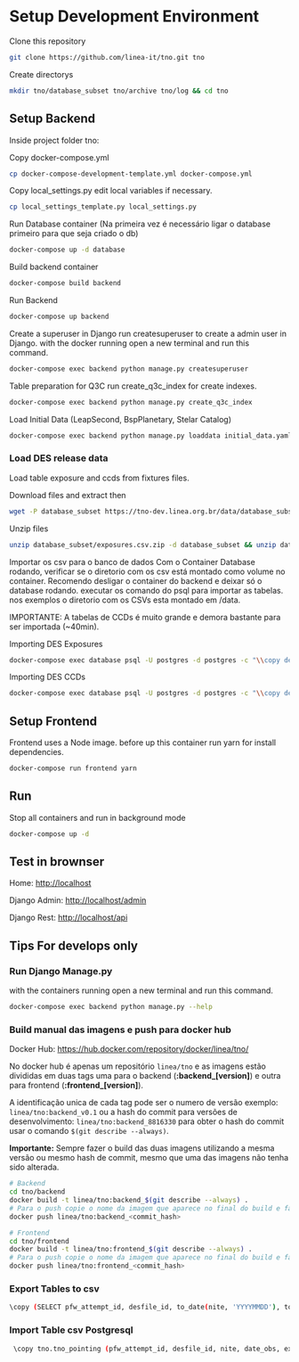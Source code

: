 # Setup Development Environment

Clone this repository

```bash
git clone https://github.com/linea-it/tno.git tno
```

Create directorys

```bash
mkdir tno/database_subset tno/archive tno/log && cd tno
```

## Setup Backend

Inside project folder tno:

Copy docker-compose.yml

```bash
cp docker-compose-development-template.yml docker-compose.yml
```

Copy local_settings.py edit local variables if necessary.

```bash
cp local_settings_template.py local_settings.py
```

Run Database container (Na primeira vez é necessário ligar o database primeiro para que seja criado o db)

```bash
docker-compose up -d database
```

Build backend container

```bash
docker-compose build backend
```

Run Backend

```bash
docker-compose up backend
```

Create a superuser in Django
run createsuperuser to create a admin user in Django.
with the docker running open a new terminal and run this command.

```bash
docker-compose exec backend python manage.py createsuperuser
```

Table preparation for Q3C
run create_q3c_index for create indexes.

```bash
docker-compose exec backend python manage.py create_q3c_index
```

Load Initial Data (LeapSecond, BspPlanetary, Stelar Catalog)

```bash
docker-compose exec backend python manage.py loaddata initial_data.yaml
```

### Load DES release data

Load table exposure and ccds from fixtures files.

Download files and extract then

```bash
wget -P database_subset https://tno-dev.linea.org.br/data/database_subset/exposures.csv.zip && wget -P database_subset https://tno-dev.linea.org.br/data/database_subset/ccds.csv.zip
```

Unzip files

```bash
unzip database_subset/exposures.csv.zip -d database_subset && unzip database_subset/ccds.csv.zip -d database_subset
```

Importar os csv para o banco de dados
Com o Container Database rodando, verificar se o diretorio com os csv está montado como volume no container.
Recomendo desligar o container do backend e deixar só o database rodando.
executar os comando do psql para importar as tabelas. nos exemplos o diretorio com os CSVs esta montado em /data.

IMPORTANTE: A tabelas de CCDs é muito grande e demora bastante para ser importada (~40min).

Importing DES Exposures

```bash
docker-compose exec database psql -U postgres -d postgres -c "\\copy des_exposure from '/data/exposures.csv' DELIMITER '|' CSV HEADER"
```

Importing DES CCDs

```bash
docker-compose exec database psql -U postgres -d postgres -c "\\copy des_ccd from '/data/ccds.csv' DELIMITER '|' CSV HEADER"
```

## Setup Frontend

Frontend uses a Node image. before up this container run yarn for install dependencies.

```bash
docker-compose run frontend yarn
```

## Run

Stop all containers and run in background mode

```bash
docker-compose up -d
```

## Test in brownser

Home: <http://localhost>

Django Admin: <http://localhost/admin>

Django Rest: <http://localhost/api>

## Tips For develops only

### Run Django Manage.py

with the containers running open a new terminal and run this command.

```bash
docker-compose exec backend python manage.py --help
```

### Build manual das imagens e push para docker hub

Docker Hub: <https://hub.docker.com/repository/docker/linea/tno/>

No docker hub é apenas um repositório `linea/tno` e as imagens estão divididas em duas tags uma para o backend (**:backend_[version]**) e outra para frontend (**:frontend_[version]**). 

A identificação unica de cada tag pode ser o numero de versão exemplo: `linea/tno:backend_v0.1` ou a hash do commit para versões de desenvolvimento: `linea/tno:backend_8816330` para obter o hash do commit usar o comando `$(git describe --always)`.

**Importante:** Sempre fazer o build das duas imagens utilizando a mesma versão ou mesmo hash de commit, mesmo que uma das imagens não tenha sido alterada.

```bash
# Backend
cd tno/backend
docker build -t linea/tno:backend_$(git describe --always) .
# Para o push copie o nome da imagem que aparece no final do build e faça o docker push 
docker push linea/tno:backend_<commit_hash>

# Frontend
cd tno/frontend
docker build -t linea/tno:frontend_$(git describe --always) .
# Para o push copie o nome da imagem que aparece no final do build e faça o docker push 
docker push linea/tno:frontend_<commit_hash>
```

### Export Tables to csv

```bash
\copy (SELECT pfw_attempt_id, desfile_id, to_date(nite, 'YYYYMMDD'), to_timestamp(date_obs,'YYYY-MM-DD"X"HH24:MI:SS.US'), expnum, ccdnum, band, exptime, cloud_apass, cloud_nomad, t_eff, crossra0, radeg, decdeg, racmin, racmax, deccmin, deccmax, ra_cent, dec_cent, rac1, rac2, rac3, rac4, decc1, decc2, decc3, decc4, ra_size, dec_size, path, filename, compression, FALSE FROM tno.pointings ORDER BY date_obs DESC ) TO '/home/glauber.costa/tbl_pointings.csv' WITH (FORMAT csv, DELIMITER ';')
```

### Import Table csv Postgresql

```bash
 \copy tno.tno_pointing (pfw_attempt_id, desfile_id, nite, date_obs, expnum, ccdnum, band, exptime, cloud_apass, cloud_nomad, t_eff, crossra0, radeg, decdeg, racmin, racmax, deccmin, deccmax, ra_cent, dec_cent, rac1, rac2, rac3, rac4, decc1, decc2, decc3, decc4, ra_size, dec_size, path, filename, compression, downloaded) FROM '/home/glauber.costa/tbl_pointings.csv' WITH (FORMAT csv, DELIMITER ';')
```
